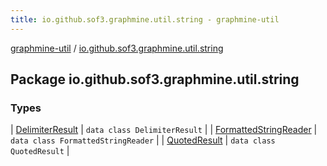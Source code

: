 ```yaml
---
title: io.github.sof3.graphmine.util.string - graphmine-util
---
```


[graphmine-util](../index.html) / [io.github.sof3.graphmine.util.string](./index.html)

## Package io.github.sof3.graphmine.util.string

### Types

| [DelimiterResult](-delimiter-result/index.html) | `data class DelimiterResult` |
| [FormattedStringReader](-formatted-string-reader/index.html) | `data class FormattedStringReader` |
| [QuotedResult](-quoted-result/index.html) | `data class QuotedResult` |

